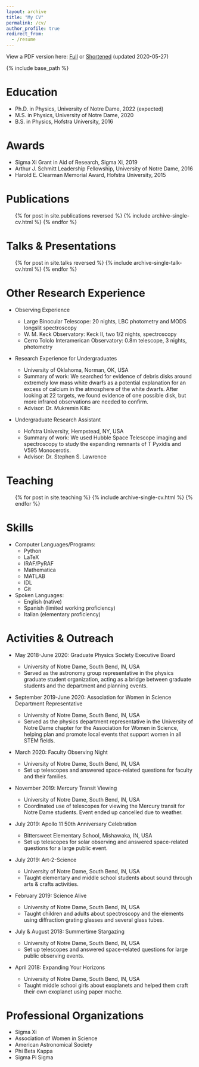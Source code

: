 ```yaml
---
layout: archive
title: "My CV"
permalink: /cv/
author_profile: true
redirect_from:
  - /resume
---
```


View a PDF version here: [Full](http://cwood12.github.io/files/fullCV.pdf) or [Shortened](http://cwood12.github.io/files/shortCV.pdf) (updated 2020-05-27)

{% include base_path %}

Education
======
* Ph.D. in Physics, University of Notre Dame, 2022 (expected)
* M.S. in Physics, University of Notre Dame, 2020
* B.S. in Physics, Hofstra University, 2016

Awards
======
* Sigma Xi Grant in Aid of Research, Sigma Xi, 2019
* Arthur J. Schmitt Leadership Fellowship, University of Notre Dame, 2016
* Harold E. Clearman Memorial Award, Hofstra University, 2015

Publications
======
  <ul>{% for post in site.publications reversed %}
    {% include archive-single-cv.html %}
  {% endfor %}</ul>

Talks & Presentations
======
  <ul>{% for post in site.talks reversed %}
    {% include archive-single-talk-cv.html %}
  {% endfor %}</ul>

Other Research Experience
======
* Observing Experience
  * Large Binocular Telescope: 20 nights, LBC photometry and MODS longslit spectroscopy
  * W. M. Keck Observatory: Keck II, two 1/2 nights, spectroscopy
  * Cerro Tololo Interamerican Observatory: 0.8m telescope, 3 nights, photometry

* Research Experience for Undergraduates
  * University of Oklahoma, Norman, OK, USA
  * Summary of work: We searched for evidence of debris disks around extremely low mass white dwarfs as a potential explanation for an excess of calcium in the atmosphere of the white dwarfs. After looking at 22 targets, we found evidence of one possible disk, but more infrared observations are needed to confirm.
  * Advisor: Dr. Mukremin Kilic

* Undergraduate Research Assistant
  * Hofstra University, Hempstead, NY, USA
  * Summary of work: We used Hubble Space Telescope imaging and spectroscopy to study the expanding remnants of T Pyxidis and V595 Monocerotis.
  * Advisor: Dr. Stephen S. Lawrence

Teaching
======
  <ul>{% for post in site.teaching %}
    {% include archive-single-cv.html %}
  {% endfor %}</ul>

Skills
======
* Computer Languages/Programs:
  * Python
  * LaTeX
  * IRAF/PyRAF
  * Mathematica
  * MATLAB
  * IDL
  * Git
* Spoken Languages:
  * English (native)
  * Spanish (limited working proficiency)
  * Italian (elementary proficiency)

Activities & Outreach
======
* May 2018-June 2020: Graduate Physics Society Executive Board
  * University of Notre Dame, South Bend, IN, USA
  * Served as the astronomy group representative in the physics graduate student organization, acting as a bridge between graduate students and the department and planning events.

* September 2019-June 2020: Association for Women in Science Department Representative
  * University of Notre Dame, South Bend, IN, USA
  * Served as the physics department representative in the University of Notre Dame chapter for the Association for Women in Science, helping plan and promote local events that support women in all STEM fields.

* March 2020: Faculty Observing Night
  * University of Notre Dame, South Bend, IN, USA
  * Set up telescopes and answered space-related questions for faculty and their families.

* November 2019: Mercury Transit Viewing
  * University of Notre Dame, South Bend, IN, USA
  * Coordinated use of telescopes for viewing the Mercury transit for Notre Dame students. Event ended up cancelled due to weather.

* July 2019: Apollo 11 50th Anniversary Celebration
  * Bittersweet Elementary School, Mishawaka, IN, USA
  * Set up telescopes for solar observing and answered space-related questions for a large public event.

* July 2019: Art-2-Science
  * University of Notre Dame, South Bend, IN, USA
  * Taught elementary and middle school students about sound through arts & crafts activities.

* February 2019: Science Alive
  * University of Notre Dame, South Bend, IN, USA
  * Taught children and adults about spectroscopy and the elements using diffraction grating glasses and several glass tubes.

* July & August 2018: Summertime Stargazing
  * University of Notre Dame, South Bend, IN, USA
  * Set up telescopes and answered space-related questions for large public observing events.

* April 2018: Expanding Your Horizons
  * University of Notre Dame, South Bend, IN, USA
  * Taught middle school girls about exoplanets and helped them craft their own exoplanet using paper mache.

Professional Organizations
======
* Sigma Xi
* Association of Women in Science
* American Astronomical Society
* Phi Beta Kappa
* Sigma Pi Sigma
